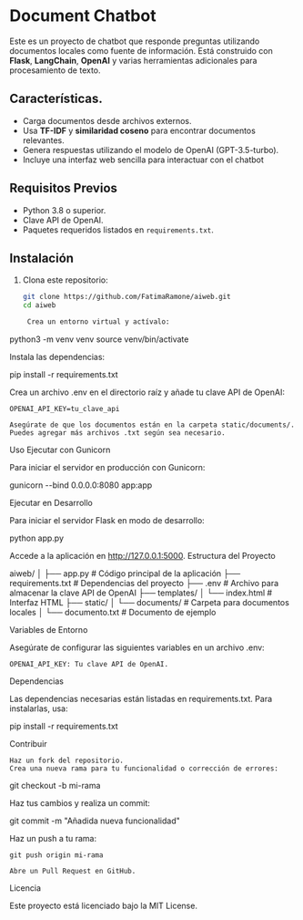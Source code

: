 # Document Chatbot

Este es un proyecto de chatbot que responde preguntas utilizando documentos locales como fuente de información. Está construido con **Flask**, **LangChain**, **OpenAI** y varias herramientas adicionales para procesamiento de texto.

## Características.

- Carga documentos desde archivos externos.
- Usa **TF-IDF** y **similaridad coseno** para encontrar documentos relevantes.
- Genera respuestas utilizando el modelo de OpenAI (GPT-3.5-turbo).
- Incluye una interfaz web sencilla para interactuar con el chatbot

## Requisitos Previos

- Python 3.8 o superior.
- Clave API de OpenAI.
- Paquetes requeridos listados en `requirements.txt`.

## Instalación

1. Clona este repositorio:
   ```bash
   git clone https://github.com/FatimaRamone/aiweb.git
   cd aiweb

    Crea un entorno virtual y actívalo:

python3 -m venv venv
source venv/bin/activate

Instala las dependencias:

pip install -r requirements.txt

Crea un archivo .env en el directorio raíz y añade tu clave API de OpenAI:

    OPENAI_API_KEY=tu_clave_api

    Asegúrate de que los documentos están en la carpeta static/documents/. Puedes agregar más archivos .txt según sea necesario.

Uso
Ejecutar con Gunicorn

Para iniciar el servidor en producción con Gunicorn:

gunicorn --bind 0.0.0.0:8080 app:app

Ejecutar en Desarrollo

Para iniciar el servidor Flask en modo de desarrollo:

python app.py

Accede a la aplicación en http://127.0.0.1:5000.
Estructura del Proyecto

aiweb/
│
├── app.py                # Código principal de la aplicación
├── requirements.txt      # Dependencias del proyecto
├── .env                  # Archivo para almacenar la clave API de OpenAI
├── templates/
│   └── index.html        # Interfaz HTML
├── static/
│   └── documents/        # Carpeta para documentos locales
│       └── documento.txt # Documento de ejemplo

Variables de Entorno

Asegúrate de configurar las siguientes variables en un archivo .env:

    OPENAI_API_KEY: Tu clave API de OpenAI.

Dependencias

Las dependencias necesarias están listadas en requirements.txt. Para instalarlas, usa:

pip install -r requirements.txt

Contribuir

    Haz un fork del repositorio.
    Crea una nueva rama para tu funcionalidad o corrección de errores:

git checkout -b mi-rama

Haz tus cambios y realiza un commit:

git commit -m "Añadida nueva funcionalidad"

Haz un push a tu rama:

    git push origin mi-rama

    Abre un Pull Request en GitHub.

Licencia

Este proyecto está licenciado bajo la MIT License.
